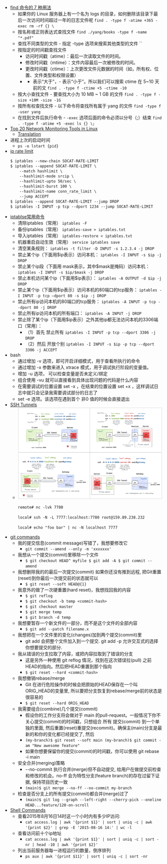 
- [find 命令的 7 种用法](https://mp.weixin.qq.com/s/XS2KOhBeGeviusIqIBnxKg)
  - 如果你的 Linux 服务器上有一个名为 logs 的目录，如何删除该目录下最后一次访问时间超过一年的日志文件呢 `find . -type f -atime +365 -exec rm -rf {} \`
  - 按名称或正则表达式查找文件 `find ./yang/books -type f -name "*.pdf"`
  - 查找不同类型的文件 - 指定 -type 选项来搜索其他类型的文件 ``
  - 按指定的时间戳查找文件
    - 访问时间戳（atime）：最后一次读取文件的时间。
    - 修改时间戳（mtime）：文件内容最后一次被修改的时间。
    - 更改时间戳（ctime）：上次更改文件元数据的时间（如，所有权、位置、文件类型和权限设置）
    - + 表示“大于”，- 表示“小于”。所以我们可以搜索 ctime 在 5~10 天前的文 `find . -type f -ctime +5 -ctime -10`
  - 按大小查找文件 - 要查找大小为 10 MB ~ 1 GB 的文件 `find . -type f -size +10M -size -1G`
  - 按所有权查找文件 - 以下命令将查找所有属于 yang 的文件 `find -type f -user yang`
  - 在找到文件后执行命令 - `-exec` 选项后面的命令必须以分号（;）结束 `find . -type f -atime +5 -exec ls {} \;`
- [Top 20 Network Monitoring Tools in Linux](https://linoxide.com/network-monitoring-tools-linux/)
  - [Translation](https://mp.weixin.qq.com/s/VwPxTr5tBdteE2aJg1cYUA)
- 进程上次的启动时间
  - `ps -o lstart {pid}`
- [ip rate limit](https://making.pusher.com/per-ip-rate-limiting-with-iptables/index.html)
  ```shell
  $ iptables --new-chain SOCAT-RATE-LIMIT
  $ iptables --append SOCAT-RATE-LIMIT \
      --match hashlimit \
      --hashlimit-mode srcip \
      --hashlimit-upto 50/sec \
      --hashlimit-burst 100 \
      --hashlimit-name conn_rate_limit \
      --jump ACCEPT
  $ iptables --append SOCAT-RATE-LIMIT --jump DROP
  $ iptables -I INPUT -p tcp --dport 1234 --jump SOCAT-RATE-LIMIT
  ```
- [iptablse常用命令](https://mp.weixin.qq.com/s/1RIR_AECgDr45EENtPRK9w)
  - 清除iptables（常用） `iptables -F`
  - 备份iptables（常用） `iptables-save > iptables.txt`
  - 导入iptables（常用） `iptables-restore < iptables.txt`
  - 机器重启自动生效（常用） `service iptables save`
  - 清空某条规则： `iptables -t filter -D INPUT -s 1.2.3.4 -j DROP`
  - 禁止某个ip（下面用$ip表示）访问本机： `iptables -I INPUT -s $ip -j DROP`
  - 禁止某个ip段（下面用 mask表示，其中$mask是掩码）访问本机： `iptables -I INPUT -s $ip/$mask -j DROP`
  - 禁止本机访问某个ip（下面用$ip表示）： `iptables -A OUTPUT -d $ip -j DROP`
  -  禁止某个ip（下面用$ip表示）访问本机的80端口的tcp服务： `iptables -I INPUT -p tcp –dport 80 -s $ip -j DROP`
  - 禁止所有ip访问本机的80端口的tcp服务： `iptables -A INPUT -p tcp --dport 80 -j DROP`
  - 禁止所有ip访问本机的所有端口： `iptables -A INPUT -j DROP`
  - 禁止除了某个ip（下面用$ip表示）之外其他ip都无法访问本机的3306端口（常用）：
    - （1）首先 禁止所有 `iptables -I INPUT -p tcp --dport 3306 -j DROP`
    - （2）然后 开放个别 `iptables -I INPUT -s $ip -p tcp --dport 3306 -j ACCEPT`
- bash
  - 通过增加 -v 选项，即可开启详细模式，用于查看所执行的命令
  - 通过增加 -x 参数来进入 xtrace 模式，用于调试执行阶段的变量值。
  - 增加 -u 选项， 可以检查变量是否未定义/绑定
  - 组合使用 -vu 就可以直接看到具体出现问题的代码是什么内容
  - 在需要调试的位置设置 set -x ，在结束的位置设置 set +x ，这样调试日志中就只会记录我需要调试部分的日志了
  - set -e 选项。该选项在遇到首个 非0 值的时候会直接退出
- [SSH Tunnels](https://iximiuz.com/en/posts/ssh-tunnels/)
  - ![img.png](shell_ssh_tunnel.png)
    ```shell
    remote# nc -lvk 7780
    
    local# ssh -N -L 7777:localhost:7780 root@159.89.238.232
    
    local# echo "foo bar" | nc -N localhost 7777
    ```
- [git commands](https://mp.weixin.qq.com/s/EXHboxE0talIZakIitWp6w)
  - 我的提交信息(commit message)写错了，我想要修改它
    - `git commit --amend --only -m 'xxxxxxx'`
  - 我想从一个提交(commit)里移除一个文件
    - `$ git checkout HEAD^ myfile
      $ git add -A
      $ git commit --amend`
  - 我想删除我的的最后一次提交(commit) 如果你还没有推到远程, 把Git重置(reset)到你最后一次提交前的状态就可以
    - `$ git reset --soft HEAD@{1}`
  - 我意外的做了一次硬重置(hard reset)，我想找回我的内容
    - `$ git reflog`
    - `$ git checkout -b temp <commit-hash>`
    - `$ git checkout master`
    - `$ git merge temp`
    - `$ git branch -d temp`
  - 我想要暂存一个新文件的一部分，而不是这个文件的全部内容
    - `$ git add --patch filename.x`
  - 我想把在一个文件里的变化(changes)加到两个提交(commit)里
    - git add 会把整个文件加入到一个提交. git add -p 允许交互式的选择你想要提交的部分.
  - 我从错误的分支拉取了内容，或把内容拉取到了错误的分支
    - 这是另外一种使用 git reflog 情况，找到在这次错误拉(pull) 之前HEAD的指向。然后把HEAD重置到那个指向
    - `$ git reset --hard <commit-hash>`
  - 我想撤销rebase/merge
    - Git 在进行危险操作的时候会把原始的HEAD保存在一个叫ORIG_HEAD的变量里, 所以要把分支恢复到rebase/merge前的状态是很容易的
    - `$ git reset --hard ORIG_HEAD`
  - 我需要组合(combine)几个提交(commit) 
    - 假设你的工作分支将会做对于 main 的pull-request。一般情况下你不关心提交(commit)的时间戳，只想组合 所有 提交(commit) 到一个单独的里面, 然后重置(reset)重提交(recommit)。确保主(main)分支是最新的和你的变化都已经提交了, 然后
    - `(my-branch)$ git reset --soft main
      (my-branch)$ git commit -am "New awesome feature"`
    - 如果你想要保留你的提交(commit)的时间戳，你可以使用 git rebase -i main
  - 安全合并(merging)策略
    - --no-commit 执行合并(merge)但不自动提交, 给用户在做提交前检查和修改的机会。no-ff 会为特性分支(feature branch)的存在过留下证据, 保持项目历史一致
    - `(main)$ git merge --no-ff --no-commit my-branch`
  - 检查是否分支上的所有提交(commit)都合并(merge)过了
    - `(main)$ git log --graph --left-right --cherry-pick --oneline HEAD...feature/120-on-scroll`
- [Shell Commands]()
  - 查看2015年8月16日14时这一个小时内有多少IP访问: 
    -  `cat access.log | awk '{print $1}' | sort | uniq -c | awk '{print $2}' | grep -E '2015-08-16 14:' | wc -l`
  - 查看访问前十个ip地址 
    - `cat access.log | awk '{print $1}' | sort | uniq -c | sort -nr | head -10 | awk '{print $2}'`
  - 列出当前服务器每一进程运行的数量，倒序排列 
    - `ps aux | awk '{print $11}' | sort | uniq -c | sort -nr`







